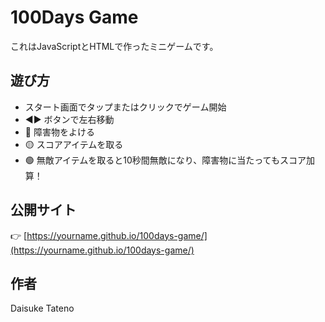# 100Days Game

これはJavaScriptとHTMLで作ったミニゲームです。

## 遊び方
- スタート画面でタップまたはクリックでゲーム開始
- ◀️▶️ ボタンで左右移動
- 🔴 障害物をよける
- 🟡 スコアアイテムを取る
- 🟢 無敵アイテムを取ると10秒間無敵になり、障害物に当たってもスコア加算！

## 公開サイト
👉 [https://yourname.github.io/100days-game/](https://yourname.github.io/100days-game/)

## 作者
Daisuke Tateno

